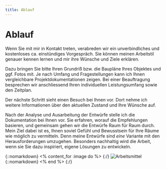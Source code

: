 ```yaml
---
title: Ablauf
---
```


# Ablauf

Wenn Sie mit mir in Kontakt treten, verabreden wir ein unverbindliches und kostenloses ca. einstündiges Vorgespräch. Sie können meinen Arbeitstil genauer kennen lernen und mir ihre Wünsche und Ziele erklären.

Dazu bringen Sie bitte Ihren Grundriß bzw. die Baupläne Ihres Objektes und ggf. Fotos mit. Je nach Umfang und Fragestellungen kann ich Ihnen vergleichbare Projektdokumentationen zeigen. Bei einer Beauftragung besprechen wir anschliessend Ihren individuellen Leistungsumfang sowie den Zeitplan.

Der nächste Schritt sieht einen Besuch bei Ihnen vor. Dort nehme ich weitere Informationen über den aktuellen Zustand und Ihre Wünsche auf.

Nach der Analyse und Ausarbeitung der Entwürfe stelle ich die Dokumentation bei Ihnen vor. Sie erfahren, worauf die Empfehlungen basieren, und gemeinsam gehen wir die Entwürfe Raum für Raum durch. Mein Ziel dabei ist es, Ihnen soviel Gefühl und Bewusstsein für Ihre Räume wie möglich zu vermitteln. Denn meine Entwürfe sind *eine* Variante mit den Herausforderungen umzugehen. Besonders nachhaltig wird die Arbeit, wenn sie Sie dazu inspiriert, eigene Lösungen zu entwickeln.

{::nomarkdown}
<% content_for :image do %>
{:/}
![Arbeitsmittel](/images/arbeitsmittel.jpg)
{::nomarkdown}
<% end %>
{:/}
